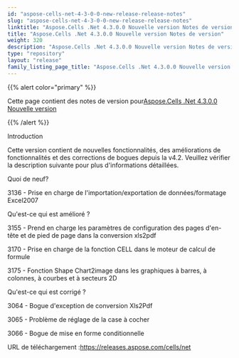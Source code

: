 ```yaml
---
id: "aspose-cells-net-4-3-0-0-new-release-release-notes"
slug: "aspose-cells-net-4-3-0-0-new-release-release-notes"
linktitle: "Aspose.Cells .Net 4.3.0.0 Nouvelle version Notes de version"
title: "Aspose.Cells .Net 4.3.0.0 Nouvelle version Notes de version"
weight: 320
description: "Aspose.Cells .Net 4.3.0.0 Nouvelle version Notes de version – the latest updates and fixes."
type: "repository"
layout: "release"
family_listing_page_title: "Aspose.Cells .Net 4.3.0.0 Nouvelle version Notes de version"
---
```

{{% alert color="primary" %}}

 Cette page contient des notes de version pour[Aspose.Cells .Net 4.3.0.0 Nouvelle version](https://releases.aspose.com/cells/net/new-releases/aspose.cells-.net-4.3.0.0-new-release/)

{{% /alert %}}

Introduction

Cette version contient de nouvelles fonctionnalités, des améliorations de fonctionnalités et des corrections de bogues depuis la v4.2. Veuillez vérifier la description suivante pour plus d'informations détaillées.

Quoi de neuf?

3136 - Prise en charge de l'importation/exportation de données/formatage Excel2007

Qu'est-ce qui est amélioré ?

3155 - Prend en charge les paramètres de configuration des pages d'en-tête et de pied de page dans la conversion xls2pdf

 3170 - Prise en charge de la fonction CELL dans le moteur de calcul de formule

3175 - Fonction Shape Chart2image dans les graphiques à barres, à colonnes, à courbes et à secteurs 2D

Qu'est-ce qui est corrigé ?

3064 - Bogue d'exception de conversion Xls2Pdf

3065 - Problème de réglage de la case à cocher

3066 - Bogue de mise en forme conditionnelle

 URL de téléchargement :<https://releases.aspose.com/cells/net>
